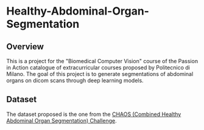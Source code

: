 # Healthy-Abdominal-Organ-Segmentation
## Overview
This is a project for the "Biomedical Computer Vision" course of the Passion in Action catalogue of extracurricular courses proposed by Politecnico di Milano.
The goal of this project is to generate segmentations of abdominal organs on dicom scans through deep learning models.
## Dataset
The dataset proposed is the one from the [CHAOS (Combined Healthy Abdominal Organ Segmentation) Challenge](https://chaos.grand-challenge.org/). 
